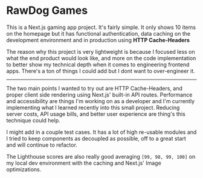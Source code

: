 # RawDog Games

This is a Next.js gaming app project. It's fairly simple. It only shows 10 items on the homepage but it has functional authentication, data caching on the development environment and in production using **HTTP Cache-Headers** 

The reason why this project is very lightweight is because I focused less on what the end product would look like, and more on the code implementation to better show my technical depth when it comes to engineering frontend apps. There's a ton of things I could add but I dont want to over-engineer it.

<hr />

The two main points I wanted to try out are HTTP Cache-Headers, and proper client side rendering using Next.js' built-in API routes. Performance and accessibility are things I'm working on as a developer and I'm currently implementing what I learned recently into this small project. Reducing server costs, API usage bills, and better user experience are thing's this technique could help.

I might add in a couple test cases. It has a lot of high re-usable modules and I tried to keep components as decoupled as possible, off to a great start and will continue to refactor. 

The Lighthouse scores are also really good averaging `[99, 98, 99, 100]` on my local dev environment with the caching and Next.js' Image optimizations.
